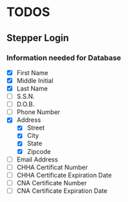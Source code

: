 # TODOS

## Stepper Login

### Information needed for Database

- [x] First Name
- [x] Middle Initial
- [x] Last Name
- [ ] S.S.N.
- [ ] D.O.B.
- [ ] Phone Number
- [x] Address
  - [x] Street
  - [x] City
  - [x] State
  - [x] Zipcode
- [ ] Email Address
- [ ] CHHA Certificat Number
- [ ] CHHA Certificate Expiration Date
- [ ] CNA Certificate Number
- [ ] CNA Certificate Expiration Date
